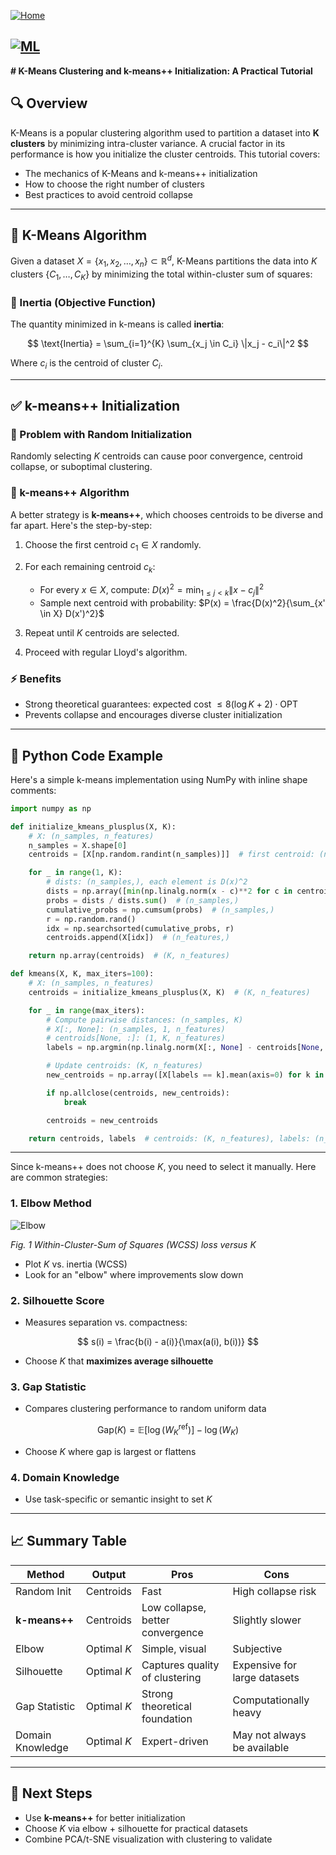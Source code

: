 [![Home](https://img.shields.io/badge/Home-Click%20Here-blue?style=flat&logo=homeadvisor&logoColor=white)](../)

## [![ML](https://img.shields.io/badge/ML-Selected_Topics_in_Machine_Learning-green?style=for-the-badge&logo=github)](../main_page/ML)

**# K-Means Clustering and k-means++ Initialization: A Practical Tutorial**

## 🔍 Overview

K-Means is a popular clustering algorithm used to partition a dataset into **K clusters** by minimizing intra-cluster variance. A crucial factor in its performance is how you initialize the cluster centroids. This tutorial covers:


* The mechanics of K-Means and k-means++ initialization
* How to choose the right number of clusters
* Best practices to avoid centroid collapse
---

## 🔧 K-Means Algorithm

Given a dataset $X = \{x_1, x_2, \ldots, x_n\} \subset \mathbb{R}^d$, K-Means partitions the data into $K$ clusters $\{C_1, \ldots, C_K\}$ by minimizing the total within-cluster sum of squares:

### 📌 Inertia (Objective Function)

The quantity minimized in k-means is called **inertia**:

$$
\text{Inertia} = \sum_{i=1}^{K} \sum_{x_j \in C_i} \|x_j - c_i\|^2
$$

Where $c_i$ is the centroid of cluster $C_i$.

---

## ✅ k-means++ Initialization

### 📁 Problem with Random Initialization

Randomly selecting $K$ centroids can cause poor convergence, centroid collapse, or suboptimal clustering.

### 🔎 k-means++ Algorithm

A better strategy is **k-means++**, which chooses centroids to be diverse and far apart. Here's the step-by-step:

1. Choose the first centroid $c_1 \in X$ randomly.
2. For each remaining centroid $c_k$:

   * For every $x \in X$, compute:
     $D(x)^2 = \min_{1 \leq j < k} \|x - c_j\|^2$
   * Sample next centroid with probability:
     $P(x) = \frac{D(x)^2}{\sum_{x' \in X} D(x')^2}$
3. Repeat until $K$ centroids are selected.
4. Proceed with regular Lloyd's algorithm.

### ⚡ Benefits

* Strong theoretical guarantees: expected cost $\leq 8(\log K + 2) \cdot \text{OPT}$
* Prevents collapse and encourages diverse cluster initialization

---

## 🧪 Python Code Example

Here's a simple k-means implementation using NumPy with inline shape comments:

```python
import numpy as np

def initialize_kmeans_plusplus(X, K):
    # X: (n_samples, n_features)
    n_samples = X.shape[0]
    centroids = [X[np.random.randint(n_samples)]]  # first centroid: (n_features,)

    for _ in range(1, K):
        # dists: (n_samples,), each element is D(x)^2
        dists = np.array([min(np.linalg.norm(x - c)**2 for c in centroids) for x in X])
        probs = dists / dists.sum()  # (n_samples,)
        cumulative_probs = np.cumsum(probs)  # (n_samples,)
        r = np.random.rand()
        idx = np.searchsorted(cumulative_probs, r)
        centroids.append(X[idx])  # (n_features,)

    return np.array(centroids)  # (K, n_features)

def kmeans(X, K, max_iters=100):
    # X: (n_samples, n_features)
    centroids = initialize_kmeans_plusplus(X, K)  # (K, n_features)

    for _ in range(max_iters):
        # Compute pairwise distances: (n_samples, K)
        # X[:, None]: (n_samples, 1, n_features)
        # centroids[None, :]: (1, K, n_features)
        labels = np.argmin(np.linalg.norm(X[:, None] - centroids[None, :], axis=2), axis=1)  # (n_samples,)

        # Update centroids: (K, n_features)
        new_centroids = np.array([X[labels == k].mean(axis=0) for k in range(K)])

        if np.allclose(centroids, new_centroids):
            break

        centroids = new_centroids

    return centroids, labels  # centroids: (K, n_features), labels: (n_samples,)
```

---

Since k-means++ does not choose $K$, you need to select it manually. Here are common strategies:

### 1. Elbow Method

![Elbow]("../images/Elbow-Method.png")

*Fig. 1 Within-Cluster-Sum of Squares (WCSS) loss versus K*

* Plot $K$ vs. inertia (WCSS)
* Look for an "elbow" where improvements slow down

### 2. Silhouette Score

* Measures separation vs. compactness:

$$
s(i) = \frac{b(i) - a(i)}{\max(a(i), b(i))}
$$

* Choose $K$ that **maximizes average silhouette**

### 3. Gap Statistic

* Compares clustering performance to random uniform data

$$
\text{Gap}(K) = \mathbb{E}[\log(W_K^{\text{ref}})] - \log(W_K)
$$

* Choose $K$ where gap is largest or flattens

### 4. Domain Knowledge

* Use task-specific or semantic insight to set $K$

---

## 📈 Summary Table

| Method           | Output      | Pros                             | Cons                         |
| ---------------- | ----------- | -------------------------------- | ---------------------------- |
| Random Init      | Centroids   | Fast                             | High collapse risk           |
| **k-means++**    | Centroids   | Low collapse, better convergence | Slightly slower              |
| Elbow            | Optimal $K$ | Simple, visual                   | Subjective                   |
| Silhouette       | Optimal $K$ | Captures quality of clustering   | Expensive for large datasets |
| Gap Statistic    | Optimal $K$ | Strong theoretical foundation    | Computationally heavy        |
| Domain Knowledge | Optimal $K$ | Expert-driven                    | May not always be available  |

---

## 🚀 Next Steps

* Use **k-means++** for better initialization
* Choose $K$ via elbow + silhouette for practical datasets
* Combine PCA/t-SNE visualization with clustering to validate


